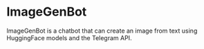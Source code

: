 # ImageGenBot
ImageGenBot is a chatbot that can create an image from text using HuggingFace models and the Telegram API.

